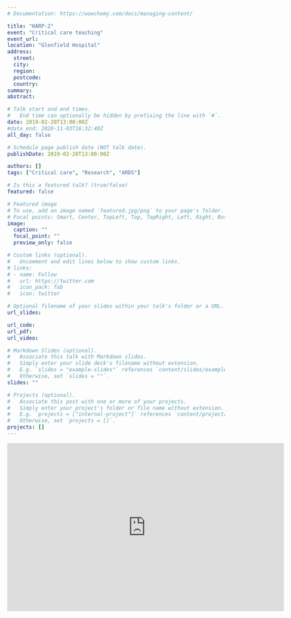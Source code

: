 ```yaml
---
# Documentation: https://wowchemy.com/docs/managing-content/

title: "HARP-2"
event: "Critical care teaching"
event_url:
location: "Glenfield Hospital"
address:
  street:
  city:
  region:
  postcode:
  country:
summary:
abstract:

# Talk start and end times.
#   End time can optionally be hidden by prefixing the line with `#`.
date: 2019-02-20T13:00:00Z
#date_end: 2020-11-03T16:32:40Z
all_day: false

# Schedule page publish date (NOT talk date).
publishDate: 2019-02-20T13:00:00Z

authors: []
tags: ["Critical care", "Research", "ARDS"]

# Is this a featured talk? (true/false)
featured: false

# Featured image
# To use, add an image named `featured.jpg/png` to your page's folder. 
# Focal points: Smart, Center, TopLeft, Top, TopRight, Left, Right, BottomLeft, Bottom, BottomRight.
image:
  caption: ""
  focal_point: ""
  preview_only: false

# Custom links (optional).
#   Uncomment and edit lines below to show custom links.
# links:
# - name: Follow
#   url: https://twitter.com
#   icon_pack: fab
#   icon: twitter

# Optional filename of your slides within your talk's folder or a URL.
url_slides: 

url_code: 
url_pdf:
url_video: 

# Markdown Slides (optional).
#   Associate this talk with Markdown slides.
#   Simply enter your slide deck's filename without extension.
#   E.g. `slides = "example-slides"` references `content/slides/example-slides.md`.
#   Otherwise, set `slides = ""`.
slides: ""

# Projects (optional).
#   Associate this post with one or more of your projects.
#   Simply enter your project's folder or file name without extension.
#   E.g. `projects = ["internal-project"]` references `content/project/deep-learning/index.md`.
#   Otherwise, set `projects = []`.
projects: []
---
```

<iframe src="https://docs.google.com/presentation/d/e/2PACX-1vROQtm-MfzwkKX8N7OXJX3qRzqv5w2x9PGs0z8hfHO9OhQUXmlc3ISL4CnYFudO5Q/embed?start=false&loop=false&delayms=3000" frameborder="0" width="640" height="389" allowfullscreen="true" mozallowfullscreen="true" webkitallowfullscreen="true"></iframe>
